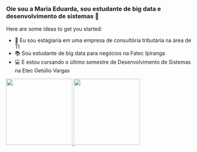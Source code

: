 ### Oie sou a Maria Eduarda, sou estudante de big data e desenvolvimento de sistemas 👋

Here are some ideas to get you started:

- 🚀 Eu sou estágiaria em uma empresa de consultória tributária na área de TI
- 📚 Sou estudante de big data para negócios na Fatec Ipiranga 
- 💻 E estou cursando o último semestre de Desenvolvimento de Sistemas na Etec Getúlio Vargas 

<div align="left">
  <a href="https://github.com/rafaballerini">
  <img height="180em" src="https://github-readme-stats.vercel.app/api?username=dudapichum&show_icons=true&theme=dracula&include_all_commits=true&count_private=true"/>
  <img height="180em" src="https://github-readme-stats.vercel.app/api/top-langs/?username=dudapichum&layout=compact&langs_count=7&theme=dracula"/>
</div>


